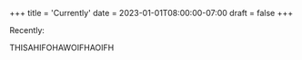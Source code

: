 +++
title = 'Currently'
date = 2023-01-01T08:00:00-07:00
draft = false
+++

Recently:

THISAHIFOHAWOIFHAOIFH
